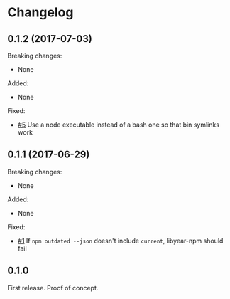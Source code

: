 # Changelog

## 0.1.2 (2017-07-03)

Breaking changes:

- None

Added:

- None

Fixed:

- [#5](https://github.com/jaredbeck/libyear-npm/pull/5)
  Use a node executable instead of a bash one so that bin symlinks work

## 0.1.1 (2017-06-29)

Breaking changes:

- None

Added:

- None

Fixed:

- [#1](https://github.com/jaredbeck/libyear-npm/issues/1)
  If `npm outdated --json` doesn't include `current`, libyear-npm should fail

## 0.1.0

First release. Proof of concept.
